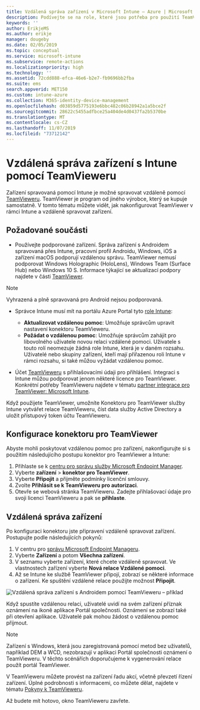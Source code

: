 ```yaml
---
title: Vzdálená správa zařízení v Microsoft Intune – Azure | Microsoft Docs
description: Podívejte se na role, které jsou potřeba pro použití TeamVieweru, jak nainstalovat konektor TeamVieweru a přečtěte si podrobné pokyny ke vzdálené správě zařízení pomocí Microsoft Intune na portálu Azure Portal.
keywords: ''
author: ErikjeMS
ms.author: erikje
manager: dougeby
ms.date: 02/05/2019
ms.topic: conceptual
ms.service: microsoft-intune
ms.subservice: remote-actions
ms.localizationpriority: high
ms.technology: ''
ms.assetid: 72cdd888-efca-46e6-b2e7-fb9696bb2fba
ms.suite: ems
search.appverid: MET150
ms.custom: intune-azure
ms.collection: M365-identity-device-management
ms.openlocfilehash: d03859d5775193e6bbc482c06b28942a1a5bce2f
ms.sourcegitcommit: 28622c5455adfbce25a404de4d0437fa2b5370be
ms.translationtype: MT
ms.contentlocale: cs-CZ
ms.lasthandoff: 11/07/2019
ms.locfileid: "73712142"
---
```

# <a name="use-teamviewer-to-remotely-administer-intune-devices"></a>Vzdálená správa zařízení s Intune pomocí TeamVieweru

Zařízení spravovaná pomocí Intune je možné spravovat vzdáleně pomocí [TeamVieweru](https://www.teamviewer.com). TeamViewer je program od jiného výrobce, který se kupuje samostatně. V tomto tématu můžete vidět, jak nakonfigurovat TeamViewer v rámci Intune a vzdáleně spravovat zařízení. 

## <a name="prerequisites"></a>Požadované součásti

- Používejte podporované zařízení. Správa zařízení s Androidem spravovaná přes Intune, pracovní profil Androidu, Windows, iOS a zařízení macOS podporují vzdálenou správu. TeamViewer nemusí podporovat Windows Holographic (HoloLens), Windows Team (Surface Hub) nebo Windows 10 S. Informace týkající se aktualizací podpory najdete v části [TeamViewer](https://www.teamviewer.com).

> [!NOTE]
> Vyhrazená a plně spravovaná pro Android nejsou podporovaná.

- Správce Intune musí mít na portálu Azure Portal tyto [role Intune](../fundamentals/role-based-access-control.md):  

  - **Aktualizovat vzdálenou pomoc**: Umožňuje správcům upravit nastavení konektoru TeamVieweru.
  - **Požádat o vzdálenou pomoc**: Umožňuje správcům zahájit pro libovolného uživatele novou relaci vzdálené pomoci. Uživatele s touto rolí neomezuje žádná role Intune, která je v daném rozsahu. Uživatelé nebo skupiny zařízení, kteří mají přiřazenou roli Intune v rámci rozsahu, si také můžou vyžádat vzdálenou pomoc. 

- Účet [TeamVieweru](https://www.teamviewer.com) s přihlašovacími údaji pro přihlášení. Integraci s Intune můžou podporovat jenom některé licence pro TeamViewer. Konkrétní potřeby TeamVieweru najdete v tématu [partner integrace pro TeamViewer: Microsoft Intune](https://www.teamviewer.com/integrations/microsoft-intune/).

Když použijete TeamViewer, umožníte Konektoru pro TeamViewer služby Intune vytvářet relace TeamVieweru, číst data služby Active Directory a uložit přístupový token účtu TeamVieweru.

## <a name="configure-the-teamviewer-connector"></a>Konfigurace konektoru pro TeamViewer

Abyste mohli poskytovat vzdálenou pomoc pro zařízení, nakonfigurujte si s použitím následujícího postupu konektor pro TeamViewer a Intune:

1. Přihlaste se k [centru pro správu služby Microsoft Endpoint Manager](https://go.microsoft.com/fwlink/?linkid=2109431).
2. Vyberte **zařízení** > **konektor pro TeamViewer**.
3. Vyberte **Připojit** a přijměte podmínky licenční smlouvy.
4. Zvolte **Přihlásit se k TeamVieweru pro autorizaci**.
5. Otevře se webová stránka TeamVieweru. Zadejte přihlašovací údaje pro svoji licenci TeamVieweru a pak se **přihlaste**.

## <a name="remotely-administer-a-device"></a>Vzdálená správa zařízení

Po konfiguraci konektoru jste připravení vzdáleně spravovat zařízení. Postupujte podle následujících pokynů: 

1. V centru pro [správu Microsoft Endpoint Manageru](https://go.microsoft.com/fwlink/?linkid=2109431).
2. Vyberte **Zařízení** a potom **Všechna zařízení**.
3. V seznamu vyberte zařízení, které chcete vzdáleně spravovat. Ve vlastnostech zařízení vyberte **Nová relace Vzdálené pomoci**.
4. Až se Intune ke službě TeamViewer připojí, zobrazí se některé informace o zařízení. Ke spuštění vzdálené relace použijte možnost **Připojit**.

![Vzdálená správa zařízení s Androidem pomocí TeamVieweru – příklad](./media/teamviewer-support/android-teamviewer.png)

Když spustíte vzdálenou relaci, uživatelé uvidí na svém zařízení příznak oznámení na ikoně aplikace Portál společnosti. Oznámení se zobrazí také při otevření aplikace. Uživatelé pak mohou žádost o vzdálenou pomoc přijmout.

> [!NOTE]
> Zařízení s Windows, která jsou zaregistrovaná pomocí metod bez uživatelů, například DEM a WCD, nezobrazují v aplikaci Portál společnosti oznámení o TeamVieweru. V těchto scénářích doporučujeme k vygenerování relace použít portál TeamViewer.

V TeamVieweru můžete provést na zařízení řadu akcí, včetně převzetí řízení zařízení. Úplné podrobnosti s informacemi, co můžete dělat, najdete v tématu [Pokyny k TeamVieweru](https://www.teamviewer.com/support/documents/).

Až budete mít hotovo, okno TeamVieweru zavřete.
